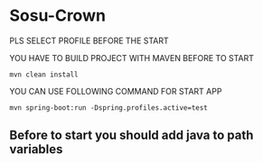 # Sosu-Crown

PLS SELECT PROFILE BEFORE THE START

YOU HAVE TO BUILD PROJECT WITH MAVEN BEFORE TO START

    mvn clean install

YOU CAN USE FOLLOWING COMMAND FOR START APP

    mvn spring-boot:run -Dspring.profiles.active=test

## Before to start you should add java to path variables

